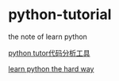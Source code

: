 # python-tutorial

the note of learn python

[python tutor代码分析工具](http://www.pythontutor.com/)

[learn python the hard way](http://learnpythonthehardway.org/book/)

